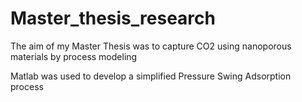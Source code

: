 # Master_thesis_research

The aim of my Master Thesis was to capture CO2 using nanoporous materials by process modeling

Matlab was used to develop a simplified Pressure Swing Adsorption process


